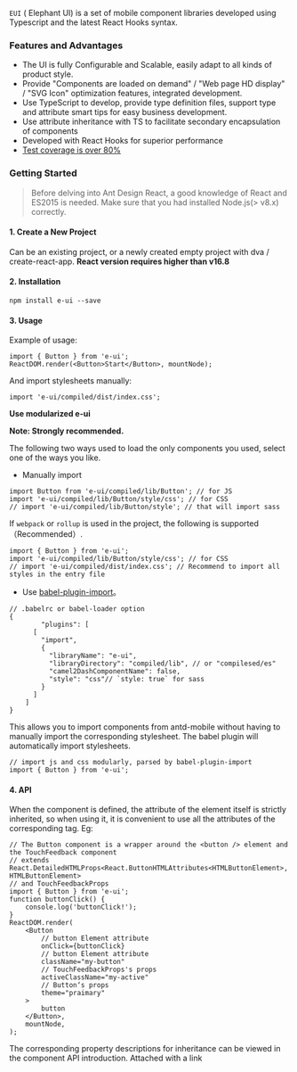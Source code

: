 `EUI` ( Elephant UI) is a set of mobile component libraries developed using Typescript and the latest React Hooks syntax.

### Features and Advantages

-   The UI is fully Configurable and Scalable, easily adapt to all kinds of product style.
-   Provide "Components are loaded on demand" / "Web page HD display" / "SVG Icon" optimization features, integrated development.
-   Use TypeScript to develop, provide type definition files, support type and attribute smart tips for easy business development.
-   Use attribute inheritance with TS to facilitate secondary encapsulation of components
-   Developed with React Hooks for superior performance
-   [Test coverage is over 80%](https://codecov.io/gh/jdthfe/edm/)

### Getting Started

> Before delving into Ant Design React, a good knowledge of React and ES2015 is needed. Make sure that you had installed Node.js(> v8.x) correctly.

#### 1. Create a New Project

Can be an existing project, or a newly created empty project with dva / create-react-app. **React version requires higher than v16.8**

#### 2. Installation

```tsx
npm install e-ui --save
```

#### 3. Usage

Example of usage:

```tsx
import { Button } from 'e-ui';
ReactDOM.render(<Button>Start</Button>, mountNode);
```

And import stylesheets manually:

```tsx
import 'e-ui/compiled/dist/index.css';
```

**Use modularized e-ui**

**Note: Strongly recommended.**

The following two ways used to load the only components you used, select one of the ways you like.

-   Manually import

```tsx
import Button from 'e-ui/compiled/lib/Button'; // for JS
import 'e-ui/compiled/lib/Button/style/css'; // for CSS
// import 'e-ui/compiled/lib/Button/style'; // that will import sass
```

If `webpack` or `rollup` is used in the project, the following is supported（Recommended）.

```tsx
import { Button } from 'e-ui';
import 'e-ui/compiled/lib/Button/style/css'; // for CSS
// import 'e-ui/compiled/dist/index.css'; // Recommend to import all styles in the entry file
```

-   Use [babel-plugin-import](https://github.com/ant-design/babel-plugin-import)。

```tsx
// .babelrc or babel-loader option
{
        "plugins": [
      [
        "import",
        {
          "libraryName": "e-ui",
          "libraryDirectory": "compiled/lib", // or "compilesed/es"
          "camel2DashComponentName": false,
          "style": "css"// `style: true` for sass
        }
      ]
    ]
}
```

This allows you to import components from antd-mobile without having to manually import the corresponding stylesheet. The babel plugin will automatically import stylesheets.

```tsx
// import js and css modularly, parsed by babel-plugin-import
import { Button } from 'e-ui';
```

#### 4. API

When the component is defined, the attribute of the element itself is strictly inherited, so when using it, it is convenient to use all the attributes of the corresponding tag. Eg:

```tsx
// The Button component is a wrapper around the <button /> element and the TouchFeedback component
// extends React.DetailedHTMLProps<React.ButtonHTMLAttributes<HTMLButtonElement>, HTMLButtonElement>
// and TouchFeedbackProps
import { Button } from 'e-ui';
function buttonClick() {
    console.log('buttonClick!');
}
ReactDOM.render(
    <Button
        // button Element attribute
        onClick={buttonClick}
        // button Element attribute
        className="my-button"
        // TouchFeedbackProps's props
        activeClassName="my-active"
        // Button‘s props
        theme="praimary"
    >
        button
    </Button>,
    mountNode,
);
```

The corresponding property descriptions for inheritance can be viewed in the component API introduction. Attached with a link
